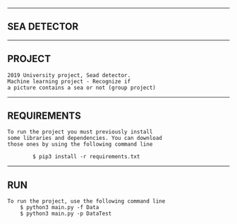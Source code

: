 ---------------------------------------------------------------
SEA DETECTOR
---------------------------------------------------------------
                                                            
--------------------------------
 PROJECT
--------------------------------
	2019 University project, Sead detector.
	Machine learning project - Recognize if 
  	a picture contains a sea or not (group project)
  

--------------------------------
REQUIREMENTS
--------------------------------
	To run the project you must previously install
  	some libraries and dependencies. You can download
  	those ones by using the following command line
	
    		$ pip3 install -r requirements.txt

--------------------------------
RUN
--------------------------------
	To run the project, use the following command line 	
		$ python3 main.py -f Data
		$ python3 main.py -p DataTest
